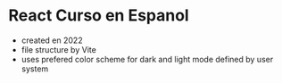 # React Curso en Espanol
- created en 2022
- file structure by Vite
- uses prefered color scheme for dark and light mode defined by user system
